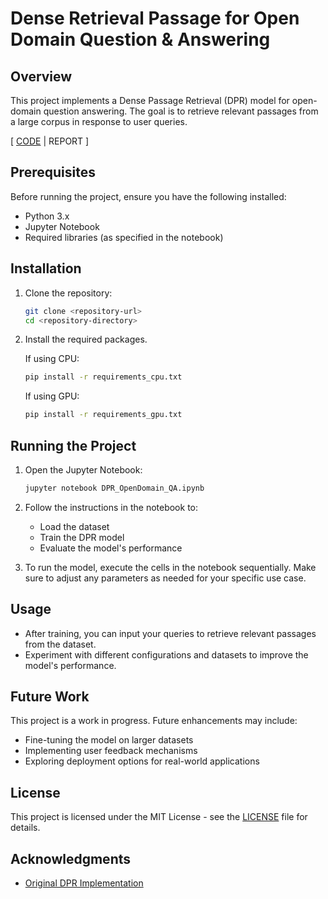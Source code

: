 # Dense Retrieval Passage for Open Domain Question & Answering

## Overview
This project implements a Dense Passage Retrieval (DPR) model for open-domain question answering. The goal is to retrieve relevant passages from a large corpus in response to user queries.

[ [CODE](./DPR_OpenDomain_QA.ipynb) | REPORT ]

## Prerequisites
Before running the project, ensure you have the following installed:
- Python 3.x
- Jupyter Notebook
- Required libraries (as specified in the notebook)

## Installation
1. Clone the repository:
   ```bash
   git clone <repository-url>
   cd <repository-directory>
   ```

2. Install the required packages. 
    
    If using CPU: 
    ```bash
    pip install -r requirements_cpu.txt
    ```
    If using GPU:
    ```bash
    pip install -r requirements_gpu.txt
    ```

## Running the Project
1. Open the Jupyter Notebook:
   ```bash
   jupyter notebook DPR_OpenDomain_QA.ipynb
   ```

2. Follow the instructions in the notebook to:
   - Load the dataset
   - Train the DPR model
   - Evaluate the model's performance

3. To run the model, execute the cells in the notebook sequentially. Make sure to adjust any parameters as needed for your specific use case.

## Usage
- After training, you can input your queries to retrieve relevant passages from the dataset.
- Experiment with different configurations and datasets to improve the model's performance.

## Future Work
This project is a work in progress. Future enhancements may include:
- Fine-tuning the model on larger datasets
- Implementing user feedback mechanisms
- Exploring deployment options for real-world applications

## License
This project is licensed under the MIT License - see the [LICENSE](./LICENSE) file for details.

## Acknowledgments
- [Original DPR Implementation](https://github.com/facebookresearch/DPR)
